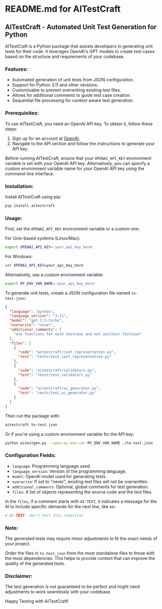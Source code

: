# README.md for AITestCraft

## AITestCraft - Automated Unit Test Generation for Python

AITestCraft is a Python package that assists developers in generating unit tests for their code. It leverages OpenAI's GPT models to create test cases based on the structure and requirements of your codebase.

### Features:

- Automated generation of unit tests from JSON configuration.
- Support for Python 3.11 and other versions.
- Customizable to prevent overwriting existing test files.
- Allows for additional comments to guide test case creation.
- Sequential file processing for context-aware test generation.

### Prerequisites:

To use AITestCraft, you need an OpenAI API key. To obtain it, follow these steps:

1. Sign up for an account at [OpenAI](https://openai.com).
2. Navigate to the API section and follow the instructions to generate your API key.

Before running AITestCraft, ensure that your `OPENAI_API_KEY` environment variable is set with your OpenAI API key. Alternatively, you can specify a custom environment variable name for your OpenAI API key using the command-line interface.

### Installation:

Install AITestCraft using pip:

```bash
pip install aitestcraft
```

### Usage:

First, set the `OPENAI_API_KEY` environment variable or a custom one:

For Unix-based systems (Linux/Mac):

```bash
export OPENAI_API_KEY='your_api_key_here'
```

For Windows:

```cmd
set OPENAI_API_KEY=your_api_key_here
```

Alternatively, use a custom environment variable:

```bash
export MY_ENV_VAR_NAME='your_api_key_here'
```

To generate unit tests, create a JSON configuration file named `to-test.json`:

```json
{
  "language": "python",
  "language_version": "3.11",
  "model": "gpt-3.5-turbo",
  "overwrite": "never",
  "additional_comments": [
    "Use functions for each testcase and not unittest.TestCase"
  ],
  "files": [
    {
      "code": "aitestcraft/conf_representation.py",
      "test": "tests/test_conf_representation.py"
    },
    {
      "code": "aitestcraft/validators.py",
      "test": "tests/test_validators.py"
    },
    {
      "code": "aitestcraft/ai_generator.py",
      "test": "tests/test_ai_generator.py"
    }
  ]
}
```

Then run the package with:

```bash
aitestcraft to-test.json
```

Or if you're using a custom environment variable for the API key:

```bash
python aitestgen.py --open-ai-env-var MY_ENV_VAR_NAME ./to-test.json
```

### Configuration Fields:

- `language`: Programming language used.
- `language_version`: Version of the programming language.
- `model`: OpenAI model used for generating tests.
- `overwrite`: If set to "never", existing test files will not be overwritten.
- `additional_comments`: Optional, global comments for test generation.
- `files`: A list of objects representing the source code and the test files.

In the `files`, if a comment starts with `AI-TEST`, it indicates a message for the AI to include specific demands for the next line, like so:

```python
# AI-TEST: don't test this condition
```

### Note:

The generated tests may require minor adjustments to fit the exact needs of your project.

Order the files in `to-test.json` from the most standalone files to those with the most dependencies. This helps to provide context that can improve the quality of the generated tests.

### Disclaimer:

The test generation is not guaranteed to be perfect and might need adjustments to work seamlessly with your codebase.

Happy Testing with AITestCraft!
